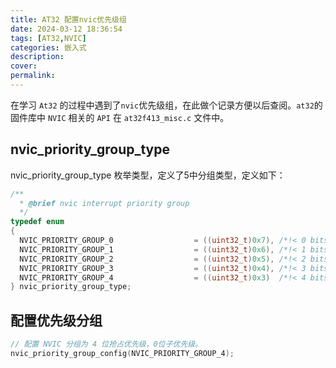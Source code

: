 ```yaml
---
title: AT32 配置nvic优先级组
date: 2024-03-12 18:36:54
tags: [AT32,NVIC]
categories: 嵌入式
description:
cover:
permalink:
---
```


在学习 `At32` 的过程中遇到了`nvic`优先级组，在此做个记录方便以后查阅。`at32`的固件库中 `NVIC` 相关的 `API` 在 `at32f413_misc.c` 文件中。

## nvic_priority_group_type

nvic_priority_group_type 枚举类型，定义了5中分组类型，定义如下：

```c
/**
  * @brief nvic interrupt priority group
  */
typedef enum
{
  NVIC_PRIORITY_GROUP_0                  = ((uint32_t)0x7), /*!< 0 bits for preemption priority, 4 bits for subpriority */
  NVIC_PRIORITY_GROUP_1                  = ((uint32_t)0x6), /*!< 1 bits for preemption priority, 3 bits for subpriority */
  NVIC_PRIORITY_GROUP_2                  = ((uint32_t)0x5), /*!< 2 bits for preemption priority, 2 bits for subpriority */
  NVIC_PRIORITY_GROUP_3                  = ((uint32_t)0x4), /*!< 3 bits for preemption priority, 1 bits for subpriority */
  NVIC_PRIORITY_GROUP_4                  = ((uint32_t)0x3)  /*!< 4 bits for preemption priority, 0 bits for subpriority */
} nvic_priority_group_type;
```

## 配置优先级分组

```c
// 配置 NVIC 分组为 4 位抢占优先级，0位子优先级。
nvic_priority_group_config(NVIC_PRIORITY_GROUP_4);
```
